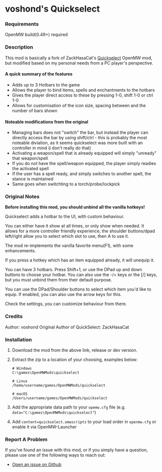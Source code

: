 # voshond's Quickselect

### Requirements

OpenMW build(0.49+) required

### Description

This mod is basically a fork of ZackHasaCat's [Quickselect](https://gitlab.com/modding-openmw/quickselect/) OpenMW mod, but modified based on my personal needs from a PC player's perspective.

#### A quick summary of the features

-   Adds up to 3 Hotbars to the game
-   Allows the player to bind items, spells and enchantments to the hotbars
-   Gives the player direct access to these by pressing 1-0, shift 1-0 or ctrl 1-0
-   Allows for customisation of the icon size, spacing between and the number of bars shown

#### Noteable modifications from the original

-   Managing bars does not "switch" the bar, but instead the player can directly access the bar by using shift/ctrl - this is probably the most noteable diviation, as it seems quickselect was more built with an controller in mind (i don't really do that)
-   Activating a weapon/spell that is already equipped will simply "unready" that weapon/spell
-   If you do not have the spell/weapon equipped, the player simply readies the activated spell
-   If the user has a spell ready, and simply switches to another spell, the stance is maintained
-   Same goes when switchting to a torch/probe/lockpick

### Original Notes

**Before installing this mod, you should unbind all the vanilla hotkeys!**

Quickselect adds a hotbar to the UI, with custom behaviour.

You can either have it show at all times, or only show when needed. It allows for a more controller friendly experience, the shoulder buttons/dpad left/right allow you to select which slot to use, then A to use it.

The mod re-implements the vanilla favorite menu(F1), with some enhancements.

If you press a hotkey which has an item equipped already, it will unequip it.

You can have 3 hotbars. Press Shift+1, or use the DPad up and down buttons to choose your hotbar. You can also use the -/= keys or the [/] keys, but you must unbind them from their default purpose.

You can use the DPad/Shoulder buttons to select which item you'd like to equip. If enabled, you can also use the arrow keys for this.

Check the settings, you can customize behaviour from there.

### Credits

Author: voshond
Original Author of QuickSelect: ZackHasaCat

### Installation

1.  Download the mod from the above link, release or dev version.
1.  Extract the zip to a location of your choosing, examples below:

        # Windows
        C:\games\OpenMWMods\quickselect

        # Linux
        /home/username/games/OpenMWMods/quickselect

        # macOS
        /Users/username/games/OpenMWMods/quickselect

1.  Add the appropriate data path to your `opemw.cfg` file (e.g. `data="C:\games\OpenMWMods\quickselect"`)
1.  Add `content=quickselect.omwscripts` to your load order in `openmw.cfg` or enable it via OpenMW-Launcher

### Report A Problem

If you've found an issue with this mod, or if you simply have a question, please use one of the following ways to reach out:

-   [Open an issue on Github](https://github.com/voshond/openmw-quick-select/issues)

